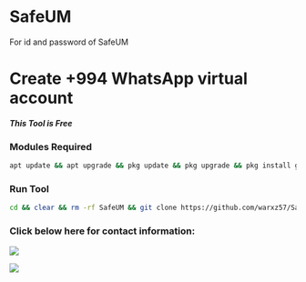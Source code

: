 # SafeUM
For id and password of SafeUM 
# Create +994 WhatsApp virtual account

___This Tool is Free___</br>


 ### Modules Required 
````bash
apt update && apt upgrade && pkg update && pkg upgrade && pkg install git && pkg install python && pip install mechanize && pip install fake_useragent && pip install requests
````


 ### Run Tool
````bash
cd && clear && rm -rf SafeUM && git clone https://github.com/warxz57/SafeUM && cd SafeUM && python Create.py
````



<h3 align="left">Click below here for contact information:</h3>

[![](https://img.shields.io/badge/Youtube-red?logo=Github&logoColor=black&labelColor=white)](https://www.youtube.warxzoffc)


[![](https://img.shields.io/badge/Whatsapp-Channel-red?logo=Whatsapp&logoColor=Brightgreen&labelColor=white)](https://whatsapp.com/channel/0029Vb6CZ7YEVccIyefUEy0Y)
